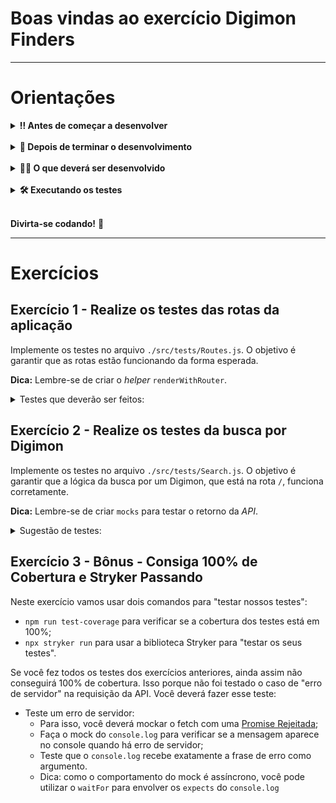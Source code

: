 # Boas vindas ao exercício Digimon Finders

---

# Orientações

<details>
  <summary><strong>‼️ Antes de começar a desenvolver</strong></summary><br />

- Crie um fork desse projeto. Para isso, siga esse [tutorial de como realizar um fork](https://guides.github.com/activities/forking/).

- Após fazer o fork, clone o repositório criado no seu computador.

- Rode o `npm install`.

- Vá para a branch master do seu projeto e execute o comando `git branch`

- Mude para a branch  digimon-finders com o comando git checkout -b digimon-finders. É nessa branch que você realizará a solução para o exercício.

- Observe o que deve ser feito nas instruções.

</details><br />

<details>
  <summary><strong>🤝 Depois de terminar o desenvolvimento</strong></summary><br />

- Após a solução dos exercícios, abra um PR no seu repositório forkado e, se quiser, mergeie para a master.

⚠ **Atenção!** Quando for criar o PR você se deparará com a seguinte tela:

![PR do exercício](images/example-pr.png)

- É necessário realizar uma mudança. Clique no *base repository* como na imagem abaixo:

![Mudando a base do repositório](images/change-base.png)

- Mude para o seu repositório. Seu nome estará na frente do nome dele, por exemplo: `antonio/comprehension-exercises`. Depois desse passo a página deve ficar assim:

![Após mudança](images/after-change.png)

- Agora basta criar o PULL REQUEST clicando no botão `Create Pull Request`.

➡ Para cada PR realize esse mesmo processo.

</details><br />

<details>
  <summary><strong>👨‍💻 O que deverá ser desenvolvido</strong></summary><br />

Este repositório contém uma aplicação funcional, que utiliza a [Digimon API](https://digimon-api.vercel.app/) e pesquisa digimons pelo nome.

Seu objetivo nesse exercício é utilizar todos os aprendizados sobre testes para alcançar 100% de cobertura de testes.

> 👀 **De olho na dica:** você pode verificar a cobertura de testes utilizando o comando `npm run test-coverage`, que te retornará um relatório parecido com o que é mostrado abaixo:

![Após mudança](images/relatorio.png)

- A seta azul mostra o local que deve estar com o valor de 100, o que indica a finalização do exercício com todas as linhas do código testadas.

- Para implementar os seus testes, edite os arquivos `./tests/Search.test.js` e `./tests/Routes.test.js`, que se encontram dentro da pasta src na raiz do projeto.

- Ler, entender a aplicação e saber o que testar também é parte do exercício.

- Atente-se aos logs que são recebidos ao rodar os testes! Logo abaixo há mais instruções de como saber o que está sendo testado ou não.

</details><br />

<details>
  <summary><strong>🛠️ Executando os testes</strong></summary><br />

- Ao rodar o comando `npm run test-coverage`, será gerada uma nova pasta na raiz do seu projeto chamada `coverage`. Após criar a pasta, abra o arquivo `./coverage/lcov-report/index.html` usando a extensão `Live Server` do seu VSCode:

![Resumo Coverage](images/coverage-resume.png)

- Clique no link do arquivo `./coverage/lcov-report/index.html` e veja os detalhes sobre o que está sendo avaliado na cobertura de testes:

![Coverage Detail](images/coverage-detail.png)

- Utilize essa lista como referência para programar seus testes. Cubra todos as linhas destacadas para ter 100% de cobertura!

### Testando os testes

"Testar testes" pode parecer um conceito estranho, mas existem técnicas bastante engenhosas para isso. A técnica que vamos usar aqui no exercício baseia-se em inserir vários bugs nos arquivos do projeto e verificar se os testes que você programou continuam rodando ou apontando as falhas. Caso os testes não percebam os bugs, significa que estão acusando falsos positivos (ou negativos também).

Esses bugs são chamados de "mutantes", e a nossa missão aqui é eliminá-los! Você pode até pensar nisso como um joguinho, e para que possamos fazer tudo de forma controlada, vamos utilizar uma library chamada [Stryker](https://stryker-mutator.io/).

O Stryker vai gerar os mutantes automaticamente de acordo com a configuração passada pra ele, geralmente em um arquivo `JS`, podendo também ser num `JSON`. Se você acessar a raiz do nosso exercício, encontrará o arquivo `stryker.conf.js`. Abra-o e dê uma espiada! Se você tiver curiosidade sobre como funcionam as configurações, poderá acessar seu repositório e ler o [README](https://github.com/stryker-mutator/stryker/tree/master/packages/core#readme).

### Como usar o Stryker?

Usar o Stryker é fácil: basta rodar o comando `npx stryker run` nos projetos que têm ele configurado. Você pode também instalá-lo de forma global usando o comando `npm install -g stryker-cli`.

</details><br />

**Divirta-se codando!** 🚀

---

# Exercícios

## Exercício 1 - Realize os testes das rotas da aplicação

Implemente os testes no arquivo `./src/tests/Routes.js`. O objetivo é garantir que as rotas estão funcionando da forma esperada.

**Dica:** Lembre-se de criar o *helper* `renderWithRouter`.

<details>
  <summary>Testes que deverão ser feitos: </summary>

1. Teste que a aplicação renderiza corretamente em seu estado inicial:
   1. A página deverá possuir o título "Search Digimon"
   2. A página deverá possuir os links "About" e "Search Digimon"
2. Teste se, ao clicar no link `About`, a pessoa usuária é direcionada para a rota `/about`, e que o título "About" renderiza na tela
3. Teste se, ao tentar acessar uma rota inexistente, a pessoa usuária é direcionada para a página `Not Found`. Teste também se os elementos da página `Not Found` estão presentes.

</details>

## Exercício 2 - Realize os testes da busca por Digimon

Implemente os testes no arquivo `./src/tests/Search.js`. O objetivo é garantir que a lógica da busca por um Digimon, que está na rota `/`, funciona corretamente.

**Dica:** Lembre-se de criar `mocks` para testar o retorno da *API*.

<details>
  <summary>Sugestão de testes: </summary>

1. É possível inserir um valor na caixa de busca;
2. A tela inicia sem nenhum Digimon renderizado. Para esse teste, você pode testar que o `data-testid=digimonName` não está na tela.
3. É possível buscar um Digimon com sucesso;
4. A mensagem de erro é renderizada caso o Digimon buscado não exista;
5. A aplicação não realiza `fetch` caso a busca seja realizada com o *input* vazio.

</details>

## Exercício 3 - Bônus - Consiga 100% de Cobertura e Stryker Passando

Neste exercício vamos usar dois comandos para "testar nossos testes":

- `npm run test-coverage` para verificar se a cobertura dos testes está em 100%;
- `npx stryker run` para usar a biblioteca Stryker para "testar os seus testes".

Se você fez todos os testes dos exercícios anteriores, ainda assim não conseguirá 100% de cobertura.
Isso porque não foi testado o caso de "erro de servidor" na requisição da API. Você deverá fazer esse teste:

- Teste um erro de servidor:
  - Para isso, você deverá mockar o fetch com uma [Promise Rejeitada](https://jestjs.io/docs/mock-function-api#mockfnmockrejectedvaluevalue);
  - Faça o mock do `console.log` para verificar se a mensagem aparece no console quando há erro de servidor;
  - Teste que o `console.log` recebe exatamente a frase de erro como argumento.
  - Dica: como o comportamento do mock é assíncrono, você pode utilizar o `waitFor` para envolver os `expects` do `console.log`
